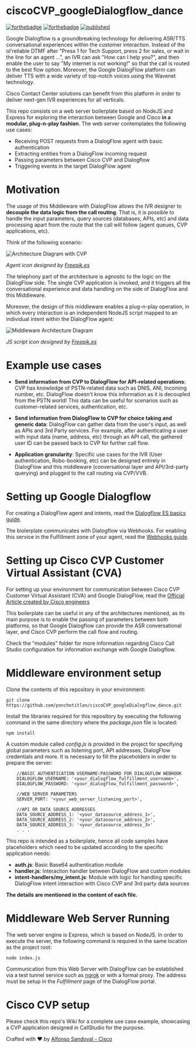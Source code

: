 # ciscoCVP_googleDialogflow_dance

[![forthebadge](https://forthebadge.com/images/badges/made-with-javascript.svg)](https://forthebadge.com) [![forthebadge](https://forthebadge.com/images/badges/built-with-love.svg)](https://forthebadge.com) [![published](https://static.production.devnetcloud.com/codeexchange/assets/images/devnet-published.svg)](https://developer.cisco.com/codeexchange/github/repo/ponchotitlan/ciscoCVP_googleDialogflow_dance)

Google Dialogflow is a groundbreaking technology for delivering ASR/TTS conversational experiences within the customer interaction. Instead of the ol'reliable DTMF after "Press 1 for Tech Support, press 2 for sales, or wait in the line for an agent ...", an IVR can ask "How can I help you?", and then enable the user to say "My internet is not working!" so that the call is routed to the best flow option. Moreover, the Google DialogFlow platform can deliver TTS with a wide variety of top-notch voices using the Wavenet technology.

Cisco Contact Center solutions can benefit from this platform in order to deliver next-gen IVR experiences for all verticals.

This repo consists on a web server boilerplate based on NodeJS and Express for exploring the interaction between Google and Cisco **in a modular, plug-n-play fashion**. The web server contemplates the following use cases:

- Receiving POST requests from a DialogFlow agent with basic authentication
- Extracting entities from a DialogFlow incoming request
- Passing parameters between Cisco CVP and Dialogflow
- Triggering events in the target DialogFlow agent

# Motivation

The usage of this Middleware with DialogFlow allows the IVR designer to **decouple the data logic from the call routing**. That is, it is possible to handle the input parameters, query sources (databases, APIs, etc) and data processing apart from the route that the call will follow (agent queues, CVP applications, etc). 

Think of the following scenario:

![Architecture Diagram with CVP](https://github.com/ponchotitlan/ciscoCVP_googleDialogflow_dance/blob/main/screenshots/arch_01.jpg)

*Agent icon designed by [Freepik.es]("https://www.flaticon.es/")*

The telephony part of the architecture is agnostic to the logic on the DialogFlow side. The single CVP application is invoked, and it triggers all the conversational experience and data handling on the side of DialogFlow and this Middleware.

Moreover, the design of this middleware enables a plug-n-play operation, in which every interaction is an independent NodeJS script mapped to an individual intent within the DialogFlow agent:

![Middleware Architecture Diagram](https://github.com/ponchotitlan/ciscoCVP_googleDialogflow_dance/blob/main/screenshots/arch_02.jpg)

*JS script icon designed by [Freepik.es]("https://www.flaticon.es/")*

# Example use cases

- **Send information from CVP to DialogFlow for API-related operations**: CVP has knowledge of PSTN-related data such as DNIS, ANI, Incoming number, etc. DialogFlow doesn't know this information as it is decoupled from the PSTN world! This data can be useful for scenarios such as customer-related services, authentication, etc.

- **Send information from DialogFlow to CVP for choice taking and generic data**: DialogFlow can gather data from the user's input, as well as APIs and 3rd Party services. For example, after authenticating a user with input data (name, address, etc) through an API call, the gathered user ID can be passed back to CVP for further call flow.

- **Application granularity**: Specific use cases for the IVR (User authentication, Robo-booking, etc) can be designed entirely in DialogFlow and this middleware (conversational layer and API/3rd-party querying) and plugged to the call routing via CVP/VVB.

# Setting up Google Dialogflow

For creating a DialogFlow agent and intents, read the [Dialogflow ES basics guide](https://cloud.google.com/dialogflow/es/docs/basics).

The biolerplate communicates with Dialogflow via Webhooks. For enabling this service in the Fulfillment zone of your agent, read the [Webhooks guide](https://cloud.google.com/dialogflow/es/docs/fulfillment-webhook?hl=es-419).

# Setting up Cisco CVP Customer Virtual Assistant (CVA)

For setting up your environment for communication between Cisco CVP Customer Virtual Assistant (CVA) and Google DialogFlow, read the [Official Article created by Cisco engineers](https://www.cisco.com/c/en/us/support/docs/contact-center/unified-customer-voice-portal/215527-configure-cvp-customer-virtual-assistant.html) 

This boilerplate can be useful in any of the architectures mentioned, as its main purpose is to enable the passing of parameters between both platforms, so that Google Dialogflow can provide the ASR conversational layer, and Cisco CVP perform the call flow and routing.

Check the "modules" folder for more information regarding Cisco Call Studio configuration for information exchange with Google Dialogflow.

# Middleware environment setup

Clone the contents of this repository in your environment:
```
git clone https://github.com/ponchotitlan/ciscoCVP_googleDialogflow_dance.git
```

Install the libraries required for this repository by executing the following command in the same directory where the *package.json* file is located:
```
npm install
```

A custom module called *config.js* is provided in the project for specifying global parameters such as listening port, API addresses, DialogFlow credentials and more. It is necessary to fill the placeholders in order to prepare the server:
```
    //BASIC AUTHENTICATION USERNAME:PASSWORD FOR DIALOGFLOW WEBHOOK
    DIALOGFLOW_USERNAME: '<your_dialogflow_fulfillment_username>',
    DIALOGFLOW_PASSWORD: '<your_dialogflow_fulfillment_password>',

    //WEB SERVER PARAMETERS
    SERVER_PORT: '<your_web_server_listening_port>',

    //API OR DATA SOURCE ADDRESSES
    DATA_SOURCE_ADDRESS_1: '<your_datasource_address_1>',
    DATA_SOURCE_ADDRESS_2: '<your_datasource_address_2>',
    DATA_SOURCE_ADDRESS_3: '<your_datasource_address_3>'
    . . .
```

This repo is intended as a boilerplate, hence all code samples have placeholders which need to be updated according to the specific application needs:

- **auth.js**: Basic Base64 authentication module
- **handler.js**: Interaction handler between DialogFlow and custom modules
- **intent-handlers/my_intent.js**:  Module with logic for handling specific DialogFlow intent interaction with Cisco CVP and 3rd party data sources

**The details are mentioned in the content of each file.**

# Middleware Web Server Running

The web server engine is Express, which is based on NodeJS. In order to execute the server, the following command is required in the same location as the project root:

```
node index.js
```

Communication from this Web Server with DialogFlow can be established via a test tunnel service such as [ngrok](https://ngrok.com/) or with a formal proxy. The address must be setup in the *Fulfillment* page of the DialogFlow portal.

# Cisco CVP setup

Please check this repo's Wiki for a complete use case example, showcasing a CVP application designed in CallStudio for the purpose.

Crafted with :heart: by [Alfonso Sandoval - Cisco](https://linkedin.com/in/asandovalros)